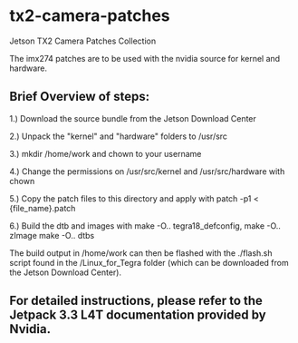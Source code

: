 # tx2-camera-patches
Jetson TX2 Camera Patches Collection

The imx274 patches are to be used with the nvidia source for kernel and hardware. 

## Brief Overview of steps:

1.) Download the source bundle from the Jetson Download Center

2.) Unpack the "kernel" and "hardware" folders to /usr/src

3.) mkdir /home/work and chown to your username

4.) Change the permissions on /usr/src/kernel and /usr/src/hardware with chown

5.) Copy the patch files to this directory and apply with patch -p1 < {file_name}.patch

6.) Build the dtb and images with make -O.. tegra18_defconfig, make -O.. zImage make -O.. dtbs


The build output in /home/work can then be flashed with the ./flash.sh script found in the /Linux_for_Tegra folder (which can be downloaded from the Jetson Download Center).

## For detailed instructions, please refer to the Jetpack 3.3 L4T documentation provided by Nvidia.
